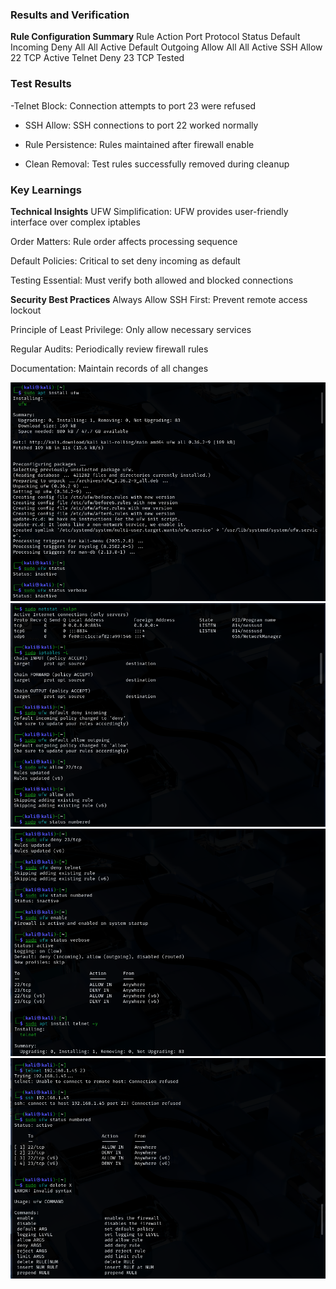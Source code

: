 ### Results and Verification

**Rule Configuration Summary**
      Rule	                Action         	Port          	Protocol	      Status
      Default Incoming	    Deny	          All	            All         	  Active
      Default Outgoing    	Allow	         All            	All	           Active
      SSH	                 Allow	         22	             TCP	           Active
      Telnet	              Deny	          23             	TCP 	          Tested

### Test Results

   -Telnet Block: Connection attempts to port 23 were refused
   
   - SSH Allow: SSH connections to port 22 worked normally
   
   - Rule Persistence: Rules maintained after firewall enable
   
   - Clean Removal: Test rules successfully removed during cleanup

### Key Learnings

**Technical Insights**
   UFW Simplification: UFW provides user-friendly interface over complex iptables
   
   Order Matters: Rule order affects processing sequence
   
   Default Policies: Critical to set deny incoming as default
   
   Testing Essential: Must verify both allowed and blocked connections

**Security Best Practices**
   Always Allow SSH First: Prevent remote access lockout
   
   Principle of Least Privilege: Only allow necessary services
   
   Regular Audits: Periodically review firewall rules
   
   Documentation: Maintain records of all changes

![image alt](https://github.com/devyani-oops/Firewall-Configuration-Task/blob/5d2225df1a6fd9065b6e2c91ba51a4fae3aa3d71/Screenshot%202025-10-25%20105029.png)
![image alt](https://github.com/devyani-oops/Firewall-Configuration-Task/blob/7aede9825ef729372fa39fe235c994b21a460cfe/Screenshot%202025-10-25%20105047.png)
![image alt](https://github.com/devyani-oops/Firewall-Configuration-Task/blob/5cfddf4bbc8fd7d7fbeb5c9115fae3766f65134d/Screenshot%202025-10-25%20105102.png)
![image alt](https://github.com/devyani-oops/Firewall-Configuration-Task/blob/a6aa08181a3d7fdfaa529c2bc5d0466008b2ed3d/Screenshot%202025-10-25%20105130.png)
